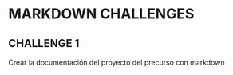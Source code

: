 # MARKDOWN CHALLENGES

## CHALLENGE 1

Crear la documentación del proyecto del precurso con markdown
